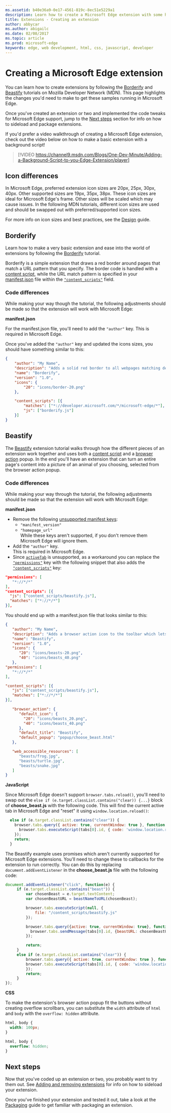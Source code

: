 ```yaml
---
ms.assetid: b40e36a9-0e17-4561-819c-8ec51e5229a1
description: Learn how to create a Microsoft Edge extension with some helpful tutorials and videos!
title: Extensions - Creating an extension
author: abbycar
ms.author: abigailc
ms.date: 02/08/2017
ms.topic: article
ms.prod: microsoft-edge
keywords: edge, web development, html, css, javascript, developer
---
```


# Creating a Microsoft Edge extension

You can learn how to create extensions by following the [Borderify](https://developer.mozilla.org/Add-ons/WebExtensions/Your_first_WebExtension) and [Beastify](https://developer.mozilla.org/Add-ons/WebExtensions/Your_second_WebExtension) tutorials on Mozilla Developer Network (MDN). This page highlights the changes you'd need to make to get these samples running in Microsoft Edge.

Once you've created an extension or two and implemented the code tweaks for Microsoft Edge support, jump to the [Next steps](#next-steps) section for info on how to sideload and package extensions.

If you'd prefer a video walkthrough of creating a Microsoft Edge extension, check out the video below on how to make a basic extension with a background script!

> [!VIDEO https://channel9.msdn.com/Blogs/One-Dev-Minute/Adding-a-Background-Script-to-you-Edge-Extension/player]


## Icon differences
In Microsoft Edge, preferred extension icon sizes are 20px, 25px, 30px, 40px. Other supported sizes are 19px, 35px, 38px. These icon sizes are ideal for Microsoft Edge's frame. Other sizes will be scaled which may cause issues. In the following MDN tutorials, different icon sizes are used and should be swapped out with preferred/supported icon sizes.

For more info on icon sizes and best practices, see the [Design](./design.md) guide.


## Borderify

Learn how to make a very basic extension and ease into the world of extensions by following the [Borderify](https://developer.mozilla.org/Add-ons/WebExtensions/Your_first_WebExtension) tutorial.

Borderify is a simple extension that draws a red border around pages that match a URL pattern that you specify. The border code is handled with a [content script](https://developer.mozilla.org/Add-ons/WebExtensions/Anatomy_of_a_WebExtension#Content_scripts), while the URL match pattern is specified in your [manifest.json](https://developer.mozilla.org/Add-ons/WebExtensions/manifest.json) file within the [`"content_scripts"`](https://developer.mozilla.org/Add-ons/WebExtensions/manifest.json/content_scripts) field.

### Code differences

While making your way though the tutorial, the following adjustments should be made so that
the extension will work with Microsoft Edge:

**manifest.json**

For the manifest.json file, you'll need to add the `"author"` key. This is required in Microsoft Edge.

Once you've added the `"author"` key and updated the icons sizes, you should have something similar to this:
```json
{
    "author": "My Name",
    "description": "Adds a solid red border to all webpages matching developer.microsoft.com/microsoft-edge/.",
    "name": "Borderify",
    "version": "1.0",
    "icons": {
        "20": "icons/border-20.png"
    },

    "content_scripts": [{
        "matches": ["*://developer.microsoft.com/*/microsoft-edge/*"],
        "js": ["borderify.js"]
    }]
}
```

## Beastify

The [Beastify](https://developer.mozilla.org/en-US/Add-ons/WebExtensions/Your_second_WebExtension) extension tutorial walks through how the different pieces of an extension work together and uses both a [content script](https://developer.mozilla.org/Add-ons/WebExtensions/Anatomy_of_a_WebExtension#Content_scripts) and a [browser action](https://developer.mozilla.org/Add-ons/WebExtensions/API/browserAction) popup. In the end you'll have an extension that can turn an entire page's content into a picture of an animal of you choosing, selected from the browser action popup.


### Code differences

While making your way through the tutorial, the following adjustments should be made so that
the extension will work with Microsoft Edge:

**manifest.json**

- Remove the following [unsupported manifest keys](../api-support/supported-manifest-keys.md):
   - `"manifest_version"`
   -  `"homepage_url"` </br>
While these keys aren't supported, if you don't remove them Microsoft Edge will ignore them.
- Add the `"author"` key. </br>This is required in Microsoft Edge.
- Since [`activeTab`](https://developer.mozilla.org/Add-ons/WebExtensions/manifest.json/permissions#activeTab_permission) is unsupported, as a workaround you can replace the [`"permissions"`](https://developer.mozilla.org/Add-ons/WebExtensions/manifest.json/permissions) key with the following snippet that also adds the [`"content_scripts"`](https://developer.mozilla.org/Add-ons/WebExtensions/manifest.json/content_scripts) key:

 ```json
"permissions": [
    "*://*/*"
], 
"content_scripts": [{
   "js": ["content_scripts/beastify.js"],
   "matches": ["*://*/*"]
}],
```

You should end up with a manifest.json file that looks similar to this:

```json
{
   "author": "My Name",
   "description": "Adds a browser action icon to the toolbar which lets you replace a page with a picture",
   "name": "Beastify",
   "version": "1.0",
   "icons": {
      "20": "icons/beasts-20.png",
      "40": "icons/beasts_40.png"
   },
"permissions": [
   "*://*/*"
],

"content_scripts": [{
   "js": ["content_scripts/beastify.js"],
   "matches": ["*://*/*"]
}],

   "browser_action": {
      "default_icon": {
        "20": "icons/beasts_20.png",
        "40": "icons/beasts_40.png"
      },
      "default_title": "Beastify",
      "default_popup": "popup/choose_beast.html"
   },

   "web_accessible_resources": [
      "beasts/frog.jpg",
      "beasts/turtle.jpg",
      "beasts/snake.jpg"
   ]
}
```


**JavaScript**


Since Microsoft Edge doesn't support `browser.tabs.reload()`, you'll need to swap out the `else if (e.target.classList.contains("clear)) {...}` block of **choose_beast.js** with the following code. This will find the current active tab in Microsoft Edge and "reset" it using `window.location.reload()`:

```javascript
  else if (e.target.classList.contains("clear")) {
    browser.tabs.query({ active: true, currentWindow: true }, function (tabs) {
      browser.tabs.executeScript(tabs[0].id, { code: 'window.location.reload();' });
    });
    return;
  }
```


The Beastify example uses promises which aren't currently supported for Microsoft Edge extensions. You'll need to change these to callbacks for the extension to run correctly. You can do this by replacing `document.addEventListener` in the **choose_beast.js** file with the following code:
 ```js
document.addEventListener("click", function(e) {
      if (e.target.classList.contains("beast")) {
          var chosenBeast = e.target.textContent;
          var chosenBeastURL = beastNameToURL(chosenBeast);

          browser.tabs.executeScript(null, {
              file: "/content_scripts/beastify.js"
          });

          browser.tabs.query({active: true, currentWindow: true}, function(tabs) {
            browser.tabs.sendMessage(tabs[0].id, {beastURL: chosenBeastURL});
          });

          return;
      }
      else if (e.target.classList.contains("clear")) {
          browser.tabs.query({ active: true, currentWindow: true }, function (tabs) {
          browser.tabs.executeScript(tabs[0].id, { code: 'window.location.reload();' });
          });
          return;
      }
});
```


**CSS**

To make the extension's browser action popup fit the buttons without creating overflow scrollbars,
you can substitute the `width` attribute of `html` and `body` with the `overflow: hidden` attribute.

```css
html, body {
  width: 100px;
}
```


```css
html, body {
  overflow: hidden;
}
```

## Next steps

Now that you've coded up an extension or two, you probably want to try them out. See [Adding and removing extensions](./adding-and-removing-extensions.md) for info on how to sideload your extension.

Once you've finished your extension and tested it out, take a look at the [Packaging](./packaging.md) guide to get familiar with packaging an extension.
